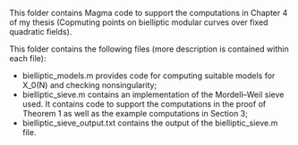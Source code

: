 This folder contains Magma code to support the computations in Chapter 4 of my thesis (Copmuting points on bielliptic modular curves over fixed quadratic fields).

This folder contains the following files (more description is contained within each file):

- bielliptic_models.m provides code for computing suitable models for X_0(N) and checking nonsingularity;
- bielliptic_sieve.m contains an implementation of the Mordell–Weil sieve used. It contains code to support the computations in the proof of Theorem 1 as well as the example computations in Section 3;
- bielliptic_sieve_output.txt contains the output of the bielliptic_sieve.m file.
